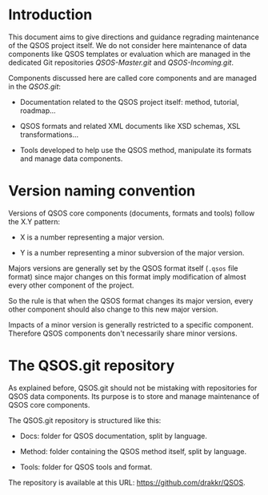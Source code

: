 # Introduction

This document aims to give directions and guidance regrading maintenance of the QSOS project itself. We do not consider here maintenance of data components like QSOS templates or evaluation which are managed in the dedicated Git repositories _QSOS-Master.git_ and _QSOS-Incoming.git_. 

Components discussed here are called core components and are managed in the _QSOS.git_: 

* Documentation related to the QSOS project itself: method, tutorial, roadmap...

* QSOS formats and related XML documents like XSD schemas, XSL transformations...

* Tools developed to help use the QSOS method, manipulate its formats and manage data components.

# Version naming convention

Versions of QSOS core components (documents, formats and tools) follow the X.Y pattern:

* X is a number representing a major version.

* Y is a number representing a minor subversion of the major version.

Majors versions are generally set by the QSOS format itself (`.qsos` file format) since major changes on this format imply modification of almost every other component of the project.

So the rule is that when the QSOS format changes its major version, every other component should also change to this new major version.

Impacts of a minor version is generally restricted to a specific component. Therefore QSOS components don't necessarily share minor versions.

# The QSOS.git repository

As explained before, QSOS.git should not be mistaking with repositories for QSOS data components. Its purpose is to store and manage maintenance of QSOS core components.

The QSOS.git repository is structured like this:

* Docs: folder for QSOS documentation, split by language.

* Method: folder containing the QSOS method itself, split by language.

* Tools: folder for QSOS tools and format.

The repository is available at this URL: <https://github.com/drakkr/QSOS>.

